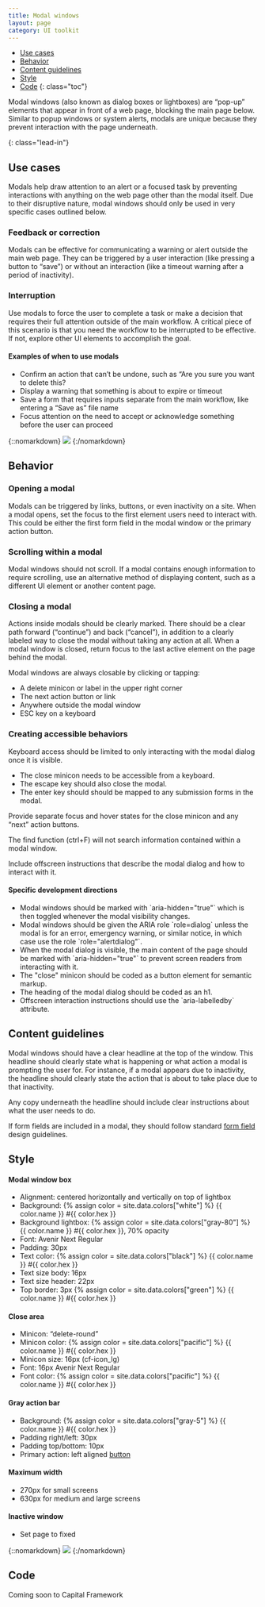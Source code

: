 ```yaml
---
title: Modal windows
layout: page
category: UI toolkit
---
```


- [Use cases](#use)
- [Behavior](#behavior)
- [Content guidelines](#guidelines)
- [Style](#style)
- [Code](#code)
{: class="toc"}

<p>Modal windows (also known as dialog boxes or lightboxes) are “pop-up” elements that appear in front of a web page, blocking the main page below. Similar to popup windows or system alerts, modals are unique because they prevent interaction with the page underneath. </p> {: class="lead-in"}

<h2 id="use">Use cases<span class="cf-code-link">
</span></h2>

<p>Modals help draw attention to an alert or a focused task by preventing interactions with anything on the web page other than the modal itself. Due to their disruptive nature, modal windows should only be used in very specific cases outlined below.</p>

<h3 id="feedback-correction">Feedback or correction</h3>

<p>Modals can be effective for communicating a warning or alert outside the main web page. They can be triggered by a user interaction (like pressing a button to “save”) or without an interaction (like a timeout warning after a period of inactivity).</p>

<h3 id="interruption">Interruption</h3>
<p>Use modals to force the user to complete a task or make a decision that requires their full attention outside of the main workflow. A critical piece of this scenario is that you need the workflow to be interrupted to be effective. If not, explore other UI elements to accomplish the goal.</p>

<div class="content-50 content-first">
  <h4 id="examples">Examples of when to use modals</h4>
  <ul>
    <li>Confirm an action that can’t be undone, such as “Are you sure you want to delete this?</li>
    <li>Display a warning that something is about to expire or timeout</li>
    <li>Save a form that requires inputs separate from the main workflow, like entering a “Save as” file name</li>
    <li>Focus attention on the need to accept or acknowledge something before the user can proceed</li>
  </ul>
</div>
<div class="content-50 content-last">
{::nomarkdown}
<img src="/design-manual/static/img/modals/formexpiring.png" />
{:/nomarkdown}
</div>

<h2 id="behavior">Behavior<span class="cf-code-link">
</span></h2>

<h3 id="opening">Opening a modal</h3>
<p>Modals can be triggered by links, buttons, or even inactivity on a site. When a modal opens, set the focus to the first element users need to interact with. This could be either the first form field in the modal window or the primary action button.</p>

<h3 id="scrolling">Scrolling within a modal</h3>
<p>Modal windows should not scroll. If a modal contains enough information to require scrolling, use an alternative method of displaying content, such as a different UI element or another content page.</p>

<h3 id="closing">Closing a modal</h3>
<p>Actions inside modals should be clearly marked. There should be a clear path forward (“continue”) and back (“cancel”), in addition to a clearly labeled way to close the modal without taking any action at all. When a modal window is closed, return focus to the last active element on the page behind the modal.</p>

<p>Modal windows are always closable by clicking or tapping:</p>
  <ul>
    <li>A delete minicon or label in the upper right corner</li>
    <li>The next action button or link</li>
    <li>Anywhere outside the modal window</li>
    <li>ESC key on a keyboard</li>
  </ul>

<h3 id="accessible-behavior">Creating accessible behaviors</h3>
<p>Keyboard access should be limited to only interacting with the modal dialog once it is visible.</p>
  <ul>
    <li>The close minicon needs to be accessible from a keyboard.</li>
    <li>The escape key should also close the modal.</li>
    <li>The enter key should should be mapped to any submission forms in the modal.</li>
  </ul>

<p>Provide separate focus and hover states for the close minicon and any “next” action buttons.</p>

<p>The find function (ctrl+F) will not search information contained within a modal window.</p>

<p>Include offscreen instructions that describe the modal dialog and how to interact with it.</p>

<h4 id="inactive">Specific development directions</h4>
  <ul>
    <li>Modal windows should be marked with `aria-hidden="true"` which is then toggled whenever the modal visibility changes.</li>
    <li>Modal windows should be given the ARIA role `role=dialog` unless the modal is for an error, emergency warning, or similar notice, in which case use the role `role="alertdialog"`.</li>
    <li>When the modal dialog is visible, the main content of the page should be marked with `aria-hidden="true"` to prevent screen readers from interacting with it.</li>
    <li>The "close" minicon should be coded as a button element for semantic markup.</li>
    <li>The heading of the modal dialog should be coded as an h1.</li>
    <li>Offscreen interaction instructions should use the `aria-labelledby` attribute.</li>
  </ul>

<h2 id="guidelines">Content guidelines<span class="cf-code-link"></span></h2>

<p>Modal windows should have a clear headline at the top of the window. This headline should clearly state what is happening or what action a modal is prompting the user for. For instance, if a modal appears due to inactivity, the headline should clearly state the action that is about to take place due to that inactivity.</p>

<p>Any copy underneath the headline should include clear instructions about what the user needs to do.</p>

<p>If form fields are included in a modal, they should follow standard <a href="/design-manual/ui-toolkit/form-fields.html">form field</a> design guidelines.</p>

<h2 id="style">Style<span class="cf-code-link"></span></h2>

<div class="content-50 content-first">
<h4 id="modal">Modal window box</h4>
  <ul>
    <li>Alignment: centered horizontally and vertically on top of lightbox</li>
    <li>Background: {% assign color = site.data.colors["white"] %} {{ color.name }} #{{ color.hex }}</li>
    <li>Background lightbox: {% assign color = site.data.colors["gray-80"] %} {{ color.name }} #{{ color.hex }}, 70% opacity</li>
    <li>Font: Avenir Next Regular</li>
    <li>Padding: 30px</li>
    <li>Text color: {% assign color = site.data.colors["black"] %} {{ color.name }} #{{ color.hex }}</li>
    <li>Text size body: 16px</li>
    <li>Text size header: 22px</li>
    <li>Top border: 3px {% assign color = site.data.colors["green"] %} {{ color.name }} #{{ color.hex }}</li>
  </ul>

<h4 id="close">Close area</h4>
  <ul>
    <li>Minicon: “delete-round”</li>
    <li>Minicon color: {% assign color = site.data.colors["pacific"] %} {{ color.name }} #{{ color.hex }}</li>
    <li>Minicon size: 16px (cf-icon_lg)</li>
    <li>Font: 16px Avenir Next Regular</li>
    <li>Font color: {% assign color = site.data.colors["pacific"] %} {{ color.name }} #{{ color.hex }}</li>
  </ul>

<h4 id="action-bar">Gray action bar</h4>
  <ul>
    <li>Background: {% assign color = site.data.colors["gray-5"] %} {{ color.name }} #{{ color.hex }}</li>
    <li>Padding right/left: 30px</li>
    <li>Padding top/bottom: 10px</li>
    <li>Primary action: left aligned <a href="/design-manual/ui-toolkit/buttons.html#variations">button</a></li>
  </ul>

<h4 id="max-width">Maximum width</h4>
  <ul>
    <li>270px for small screens</li>
    <li>630px for medium and large screens</li>
  </ul>

<h4 id="inactive">Inactive window</h4>
  <ul>
    <li>Set page to fixed</li>
  </ul>
</div>
<div class="content-50 content-last">
{::nomarkdown}
<img src="/design-manual/static/img/modals/savesearch.png" />
{:/nomarkdown}
</div>

<h2 id="code">Code<span class="cf-code-link"></h2>
<p>Coming soon to Capital Framework</p>
